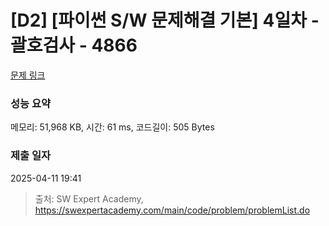 # [D2] [파이썬 S/W 문제해결 기본] 4일차 - 괄호검사 - 4866 

[문제 링크](https://swexpertacademy.com/main/code/problem/problemDetail.do?contestProbId=AWTQVdd6QToDFAVT) 

### 성능 요약

메모리: 51,968 KB, 시간: 61 ms, 코드길이: 505 Bytes

### 제출 일자

2025-04-11 19:41



> 출처: SW Expert Academy, https://swexpertacademy.com/main/code/problem/problemList.do